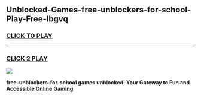 
## Unblocked-Games-free-unblockers-for-school-Play-Free-lbgvq
<h3>
<a href="https://premium76.site?title=free-unblockers-for-school&ref=23A">CLICK TO PLAY</a></h3>
<hr>

<h3>
<a href="https://premium76.site?title=free-unblockers-for-school&ref=23A">CLICK 2 PLAY</a>
  
</h3>

<a href="https://premium76.site?title=free-unblockers-for-school&ref=23A"><img src="https://clearcache.store/games.png"></a>


**free-unblockers-for-school games unblocked: Your Gateway to Fun and Accessible Online Gaming**
